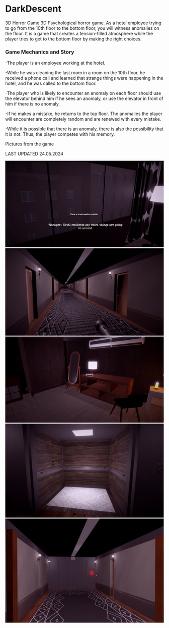 # DarkDescent
3D Horror Game 
3D Psychological horror game. As a hotel employee trying to go from the 10th floor to the bottom floor, you will witness anomalies on the floor. It is a game that creates a tension-filled atmosphere while the player tries to get to the bottom floor by making the right choices.

### Game Mechanics and Story

-The player is an employee working at the hotel.

-While he was cleaning the last room in a room on the 10th floor, 
he received a phone call and learned that strange things were happening in the hotel, 
and he was called to the bottom floor.

-The player who is likely to encounter an anomaly on each floor should use the elevator behind him if he sees an anomaly,
or use the elevator in front of him if there is no anomaly.

-If he makes a mistake, he returns to the top floor. The anomalies the player will encounter are completely random and are renewed with every mistake.

-While it is possible that there is an anomaly, there is also the possibility that it is not. Thus, the player competes with his memory.

Pictures from the game

LAST UPDATED 24.05.2024

![alt text](https://github.com/AliBacik/DarkDescent/blob/main/GameShots/1.png)
![alt text](https://github.com/AliBacik/DarkDescent/blob/main/GameShots/2.png)
![alt text](https://github.com/AliBacik/DarkDescent/blob/main/GameShots/3.png)
![alt text](https://github.com/AliBacik/DarkDescent/blob/main/GameShots/4.png)
![alt text](https://github.com/AliBacik/DarkDescent/blob/main/GameShots/5.png)
